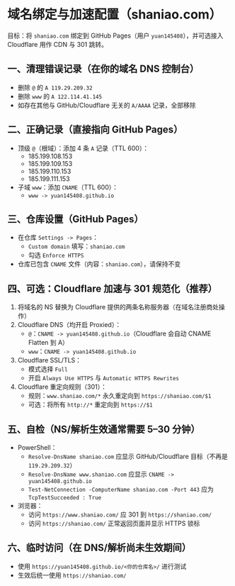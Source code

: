 # 域名绑定与加速配置（shaniao.com）

目标：将 `shaniao.com` 绑定到 GitHub Pages（用户 `yuan145408`），并可选接入 Cloudflare 用作 CDN 与 301 跳转。

## 一、清理错误记录（在你的域名 DNS 控制台）
- 删除 `@` 的 `A 119.29.209.32`
- 删除 `www` 的 `A 122.114.41.145`
- 如存在其他与 GitHub/Cloudflare 无关的 `A/AAAA` 记录，全部移除

## 二、正确记录（直接指向 GitHub Pages）
- 顶级 `@`（根域）：添加 4 条 `A` 记录（TTL 600）：
  - 185.199.108.153
  - 185.199.109.153
  - 185.199.110.153
  - 185.199.111.153
- 子域 `www`：添加 `CNAME`（TTL 600）：
  - `www -> yuan145408.github.io`

## 三、仓库设置（GitHub Pages）
- 在仓库 `Settings -> Pages`：
  - `Custom domain` 填写：`shaniao.com`
  - 勾选 `Enforce HTTPS`
- 仓库已包含 `CNAME` 文件（内容：`shaniao.com`），请保持不变

## 四、可选：Cloudflare 加速与 301 规范化（推荐）
1) 将域名的 NS 替换为 Cloudflare 提供的两条名称服务器（在域名注册商处操作）
2) Cloudflare DNS（均开启 Proxied）：
   - `@`：`CNAME -> yuan145408.github.io`（Cloudflare 会自动 CNAME Flatten 到 A）
   - `www`：`CNAME -> yuan145408.github.io`
3) Cloudflare SSL/TLS：
   - 模式选择 `Full`
   - 开启 `Always Use HTTPS` 与 `Automatic HTTPS Rewrites`
4) Cloudflare 重定向规则（301）：
   - 规则：`www.shaniao.com/*` 永久重定向到 `https://shaniao.com/$1`
   - 可选：将所有 `http://*` 重定向到 `https://$1`

## 五、自检（NS/解析生效通常需要 5–30 分钟）
- PowerShell：
  - `Resolve-DnsName shaniao.com` 应显示 GitHub/Cloudflare 目标（不再是 `119.29.209.32`）
  - `Resolve-DnsName www.shaniao.com` 应显示 `CNAME -> yuan145408.github.io`
  - `Test-NetConnection -ComputerName shaniao.com -Port 443` 应为 `TcpTestSucceeded : True`
- 浏览器：
  - 访问 `https://www.shaniao.com/` 应 301 到 `https://shaniao.com/`
  - 访问 `https://shaniao.com/` 正常返回页面并显示 HTTPS 锁标

## 六、临时访问（在 DNS/解析尚未生效期间）
- 使用 `https://yuan145408.github.io/<你的仓库名>/` 进行测试
- 生效后统一使用 `https://shaniao.com/`

